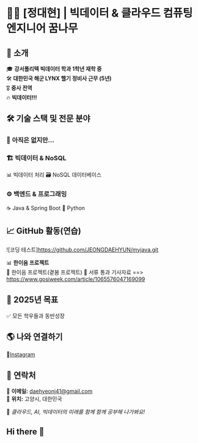 # 👨‍🔧 [정대현] | 빅데이터 & 클라우드 컴퓨팅 엔지니어 꿈나무  

## 🚀 소개  
🎓 **강서폴리텍 빅데이터 학과 1학년 재학 중**  
🛠 **대한민국 해군 LYNX 헬기 정비사 근무 (5년)**  
🎖 **중사 전역**  
🔥 **빅데이터!!!**  

## 🛠 기술 스택 및 전문 분야  
### 📡 **아직은 없지만...**   

### 🏗 **빅데이터 & NoSQL**  
📊 빅데이터 처리
🗃 NoSQL 데이터베이스 

### ⚙️ **백엔드 & 프로그래밍**  
☕ Java & Spring Boot
🐍 Python

## 📈 GitHub 활동(연습)  
![코딩 테스트]https://github.com/JEONGDAEHYUN/myjava.git

📊 **한이음 프로젝트**  
🔹 한이음 프로젝트(곁봄 프로젝트)
🔹 서류 통과 기사자료 ==> https://www.gosiweek.com/article/1065576047169099

## 🎯 2025년 목표  
✅ 모든 학우들과 동반성장 

## 🌎 나와 연결하기  
🔹[Instagram](#)
## 📧 연락처  
📩 **이메일:** daehyeonj41@gmail.com  
📍 **위치:** 고양시, 대한민국  

🚀 *클라우드, AI, 빅데이터의 미래를 함께 함께 공부해 나가봐요!*  

## Hi there 👋
